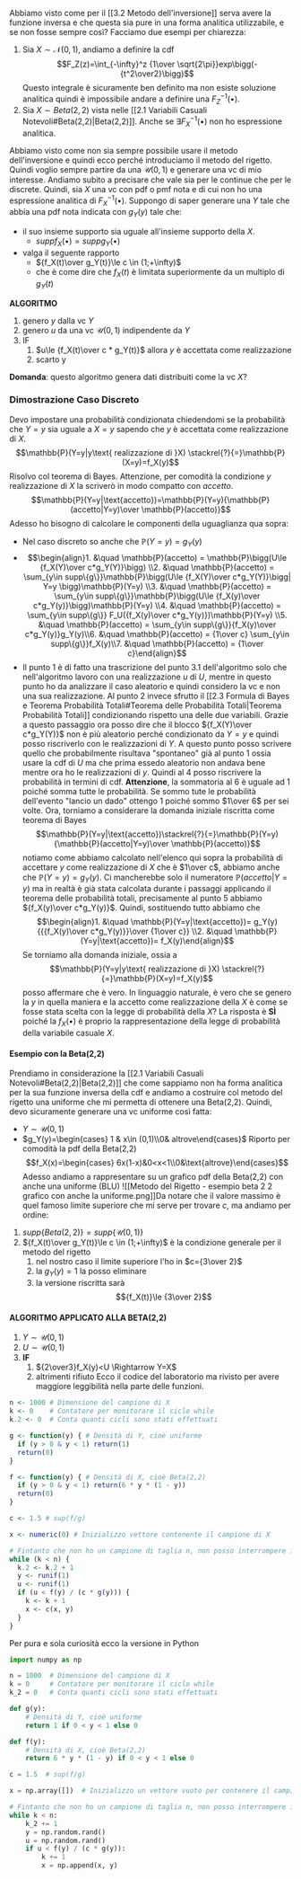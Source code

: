 Abbiamo visto come per il [[3.2 Metodo dell'inversione]] serva avere la funzione inversa e che questa sia pure in una forma analitica utilizzabile, e se non fosse sempre così? Facciamo due esempi per chiarezza:

1. Sia $X \sim \mathcal{N}(0,1)$, andiamo a definire la cdf $$F_Z(z)=\int_{-\infty}^z {1\over \sqrt{2\pi}}exp\bigg(-{t^2\over2}\bigg)$$Questo integrale è sicuramente ben definito ma non esiste soluzione analitica quindi è impossibile andare a definire una $F_Z^{-1}(\bullet)$. 
2. Sia $X\sim Beta(2,2)$ vista nelle [[2.1 Variabili Casuali Notevoli#Beta(2,2)|Beta(2,2)]].  Anche se $\exists F_X^{-1}(\bullet)$ non ho espressione analitica.

Abbiamo visto come non sia sempre possibile usare il metodo dell'inversione e quindi ecco perché introduciamo il metodo del rigetto. Quindi voglio sempre partire da una $\mathcal{U}(0,1)$ e generare una vc di mio interesse. 
Andiamo subito a precisare che vale sia per le continue che per le discrete. Quindi, sia $X$ una vc con pdf o pmf nota e di cui non ho una espressione analitica di $F_X^{-1}(\bullet)$. Suppongo di saper generare una $Y$ tale che abbia una pdf nota indicata con $g_Y(y)$ tale che:

- il suo insieme supporto sia uguale all'insieme supporto della $X$. 
	- $supp{f_X(\bullet)}=supp{g_Y(\bullet)}$
- valga il seguente rapporto
	- ${f_X(t)\over g_Y(t)}\le c \in (1;+\infty)$
	- che è come dire che $f_X(t)$ è limitata superiormente da un multiplo di $g_Y(t)$

**ALGORITMO**
1. genero $y$ dalla vc $Y$
2. genero $u$ da una vc $\mathcal{U}(0,1)$ indipendente da $Y$
3. IF
	1. $u\le {f_X(t)\over c * g_Y(t)}$ allora $y$ è accettata come realizzazione
	2. scarto y

**Domanda**: questo algoritmo genera dati distribuiti come la vc $X$?

### Dimostrazione Caso Discreto
Devo impostare una probabilità condizionata chiedendomi se la probabilità che $Y=y$ sia uguale a $X=y$ sapendo che $y$ è accettata come realizzazione di $X$. $$\mathbb{P}(Y=y|y\text{ realizzazione di }X) \stackrel{?}{=}\mathbb{P}(X=y)=f_X(y)$$Risolvo col teorema di Bayes. Attenzione, per comodità la condizione $y\text{ realizzazione di }X$ la scriverò in modo compatto con $accetto$. $$\mathbb{P}(Y=y|\text{accetto})=\mathbb{P}(Y=y){\mathbb{P}(accetto|Y=y)\over \mathbb{P}(accetto)}$$Adesso ho bisogno di calcolare le componenti della uguaglianza qua sopra:
- Nel caso discreto so anche che $\mathbb{P}(Y=y)=g_Y(y)$
- $$\begin{align}1. &\quad \mathbb{P}(accetto) = \mathbb{P}\bigg(U\le {f_X(Y)\over c*g_Y(Y)}\bigg) \\2. &\quad \mathbb{P}(accetto) = \sum_{y\in supp\{g\}}\mathbb{P}\bigg(U\le {f_X(Y)\over c*g_Y(Y)}\bigg| Y=y \bigg)\mathbb{P}(Y=y) \\3. &\quad \mathbb{P}(accetto) = \sum_{y\in supp\{g\}}\mathbb{P}\bigg(U\le {f_X(y)\over c*g_Y(y)}\bigg)\mathbb{P}(Y=y) \\4.  &\quad \mathbb{P}(accetto) = \sum_{y\in supp\{g\}} F_U({f_X(y)\over c*g_Y(y)})\mathbb{P}(Y=y) \\5.  &\quad \mathbb{P}(accetto) = \sum_{y\in supp\{g\}}{f_X(y)\over c*g_Y(y)}g_Y(y)\\6.  &\quad \mathbb{P}(accetto) = {1\over c} \sum_{y\in supp\{g\}}f_X(y)\\7.  &\quad \mathbb{P}(accetto) = {1\over c}\end{align}$$
- Il punto $1$ è di fatto una trascrizione del punto $3.1$ dell'algoritmo solo che nell'algoritmo lavoro con una realizzazione $u$ di $U$, mentre in questo punto ho da analizzare il caso aleatorio e quindi considero la vc e non una sua realizzazione. Al punto $2$ invece sfrutto il [[2.3 Formula di Bayes e Teorema Probabilità Totali#Teorema delle Probabilità Totali|Teorema Probabilità Totali]] condizionando rispetto una delle due variabili. Grazie a questo passaggio ora posso dire che il blocco ${f_X(Y)\over c*g_Y(Y)}$ non è più aleatorio perché condizionato da $Y=y$ e quindi posso riscriverlo con le realizzazioni di $Y$. A questo punto posso scrivere quello che probabilmente risultava "spontaneo" già al punto $1$ ossia usare la cdf di $U$ ma che prima essedo aleatorio non andava bene mentre ora ho le realizzazioni di $y$. Quindi al $4$ posso riscrivere la probabilità in termini di cdf. **Attenzione**, la sommatoria al $6$ è uguale ad $1$ poiché somma tutte le probabilità. Se sommo tute le probabilità dell'evento "lancio un dado" ottengo $1$ poiché sommo $1\over 6$ per sei volte. 
Ora, torniamo a considerare la domanda iniziale riscritta come teorema di Bayes $$\mathbb{P}(Y=y|\text{accetto})\stackrel{?}{=}\mathbb{P}(Y=y){\mathbb{P}(accetto|Y=y)\over \mathbb{P}(accetto)}$$notiamo come abbiamo calcolato nell'elenco qui sopra la probabilità di accettare $y$ come realizzazione di $X$ che è $1\over c$, abbiamo anche che $\mathbb{P}(Y=y)=g_Y(y)$. Ci mancherebbe solo il numeratore $\mathbb{P}(accetto|Y=y)$ ma in realtà è già stata calcolata durante i passaggi applicando il teorema delle probabilità totali, precisamente al punto $5$ abbiamo ${f_X(y)\over c*g_Y(y)}$. 
Quindi, sostituendo tutto abbiamo che $$\begin{align}1. &\quad \mathbb{P}(Y=y|\text{accetto})= g_Y(y){{{f_X(y)\over c*g_Y(y)}}\over {1\over c}} \\2. &\quad \mathbb{P}(Y=y|\text{accetto})= f_X(y)\end{align}$$Se torniamo alla domanda iniziale, ossia a $$\mathbb{P}(Y=y|y\text{ realizzazione di }X) \stackrel{?}{=}\mathbb{P}(X=y)=f_X(y)$$posso affermare che è vero. 
In linguaggio naturale, è vero che se genero la $y$ in quella maniera e la accetto come realizzazione della $X$ è come se fosse stata scelta con la legge di probabilità della $X$? La risposta è **SÌ** poiché la $f_X(\bullet)$ è proprio la rappresentazione della legge di probabilità della variabile casuale $X$.   

#### Esempio con la Beta(2,2)
Prendiamo in considerazione la [[2.1 Variabili Casuali Notevoli#Beta(2,2)|Beta(2,2)]] che come sappiamo non ha forma analitica per la sua funzione inversa della cdf e andiamo a costruire col metodo del rigetto una uniforme che mi permetta di ottenere una Beta(2,2).
Quindi, devo sicuramente generare una vc uniforme così fatta:
- $Y \sim \mathcal{U}(0,1)$ 
- $g_Y(y)=\begin{cases} 1 & x\in (0,1)\\0& altrove\end{cases}$
Riporto per comodità la pdf della Beta(2,2) $$f_X(x)=\begin{cases} 6x(1-x)&0<x<1\\0&\text{altrove}\end{cases}$$Adesso andiamo a rappresentare su un grafico pdf della Beta(2,2) con anche una uniforme (BLU) ![[Metodo del Rigetto - esempio beta 2 2 grafico con anche la uniforme.png]]Da notare che il valore massimo è quel famoso limite superiore che mi serve per trovare $c$, ma andiamo per ordine:
1. $supp\big\{Beta(2,2)\big\}=supp\big\{\mathcal{U}(0,1)\big\}$
2. ${f_X(t)\over g_Y(t)}\le c \in (1;+\infty)$ è la condizione generale per il metodo del rigetto
	1. nel nostro caso il limite superiore l'ho in $c={3\over 2}$
	2. la $g_Y(y)=1$ la posso eliminare
	3. la versione riscritta sarà $${f_X(t)}\le {3\over 2}$$
#### ALGORITMO APPLICATO ALLA BETA(2,2)
1. $Y\sim \mathcal{U}(0,1)$
2. $U\sim \mathcal{U}(0,1)$
3. **IF**  
	1. ${2\over3}f_X(y)<U \Rightarrow Y=X$
	2. altrimenti rifiuto
Ecco il codice del laboratorio ma rivisto per avere maggiore leggibilità nella parte delle funzioni. 
```R
n <- 1000 # Dimensione del campione di X
k <- 0    # Contatore per monitorare il ciclo while
k.2 <- 0  # Conta quanti cicli sono stati effettuati

g <- function(y) { # Densità di Y, cioè uniforme
  if (y > 0 & y < 1) return(1)
  return(0)
}

f <- function(y) { # Densità di X, cioè Beta(2,2)
  if (y > 0 & y < 1) return(6 * y * (1 - y))
  return(0)
}

c <- 1.5 # sup(f/g)

x <- numeric(0) # Inizializzo vettore contenente il campione di X

# Fintanto che non ho un campione di taglia n, non posso interrompere il metodo del rigetto
while (k < n) {
  k.2 <- k.2 + 1
  y <- runif(1)
  u <- runif(1)
  if (u < f(y) / (c * g(y))) {
    k <- k + 1
    x <- c(x, y)
  }
}

```
Per pura e sola curiosità ecco la versione in Python
```python
import numpy as np

n = 1000  # Dimensione del campione di X
k = 0     # Contatore per monitorare il ciclo while
k_2 = 0   # Conta quanti cicli sono stati effettuati

def g(y):
    # Densità di Y, cioè uniforme
    return 1 if 0 < y < 1 else 0

def f(y):
    # Densità di X, cioè Beta(2,2)
    return 6 * y * (1 - y) if 0 < y < 1 else 0

c = 1.5  # sup(f/g)

x = np.array([])  # Inizializzo un vettore vuoto per contenere il campione di X

# Fintanto che non ho un campione di taglia n, non posso interrompere il metodo del rigetto
while k < n:
    k_2 += 1
    y = np.random.rand()
    u = np.random.rand()
    if u < f(y) / (c * g(y)):
        k += 1
        x = np.append(x, y)

```